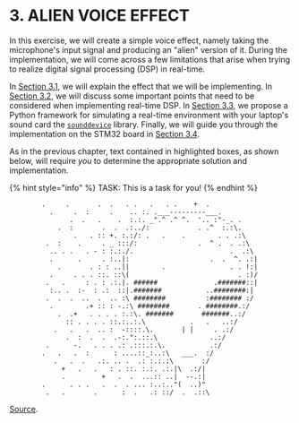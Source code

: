 # 3. ALIEN VOICE EFFECT

In this exercise, we will create a simple voice effect, namely taking the microphone's input 
signal and producing an "alien" version of it. During the implementation, we will come across 
a few limitations that arise when trying to realize digital signal processing \(DSP\) in 
real-time.

In [Section 3.1](effect_description.md), we will explain the effect that we will be 
implementing. In [Section 3.2](dsp_tips.md), we will discuss some important points that need 
to be considered when implementing real-time DSP. In [Section 3.3](python.md), we propose a 
Python framework for simulating a real-time environment with your laptop's sound card the 
[`sounddevice`](http://python-sounddevice.readthedocs.io/) library. Finally, we will guide 
you through the implementation on the STM32 board in [Section 3.4](implementation.md).

As in the previous chapter, text contained in highlighted boxes, as shown below, will require _you_ to determine the appropriate solution and implementation.

{% hint style="info" %}
TASK: This is a task for you!
{% endhint %}

```text
        .     .       .  .   . .   .   . .    +  .
          .     .  :     .    .. :. .___---------___.
               .  .   .    .  :.:. _".^ .^ ^.  '.. :"-_. .
            .  :       .  .  .:../:            . .^  :.:\.
                .   . :: +. :.:/: .   .    .        . . .:\
         .  :    .     . _ :::/:               .  ^ .  . .:\
          .. . .   . - : :.:./.                        .  .:\
          .      .     . :..|:                    .  .  ^. .:|
            .       . : : ..||        .                . . !:|
          .     . . . ::. ::\(                           . :)/
         .   .     : . : .:.|. ######              .#######::|
          :.. .  :-  : .:  ::|.#######           ..########:|
         .  .  .  ..  .  .. :\ ########          :######## :/
          .        .+ :: : -.:\ ########       . ########.:/
            .  .+   . . . . :.:\. #######       #######..:/
              :: . . . . ::.:..:.\           .   .   ..:/
           .   .   .  .. :  -::::.\.       | |     . .:/
              .  :  .  .  .-:.":.::.\             ..:/
         .      -.   . . . .: .:::.:.\.           .:/
        .   .   .  :      : ....::_:..:\   ___.  :/
           .   .  .   .:. .. .  .: :.:.:\       :/
             +   .   .   : . ::. :.:. .:.|\  .:/|
             .         +   .  .  ...:: ..|  --.:|
        .      . . .   .  .  . ... :..:.."(  ..)"
         .   .       .      :  .   .: ::/  .  .::\
```

[Source](http://www.asciiworld.com/-Aliens,128-.html).

